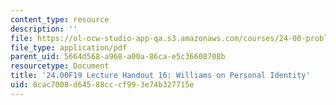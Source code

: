 ```yaml
---
content_type: resource
description: ''
file: https://ol-ocw-studio-app-qa.s3.amazonaws.com/courses/24-00-problems-of-philosophy-fall-2019/8cac7008d64588cccf993e74b327715e_MIT24_00F19_lecturehandout16.pdf
file_type: application/pdf
parent_uid: 5664d568-a968-a00a-86ca-e5c36608708b
resourcetype: Document
title: '24.00F19 Lecture Handout 16: Williams on Personal Identity'
uid: 8cac7008-d645-88cc-cf99-3e74b327715e
---
```

